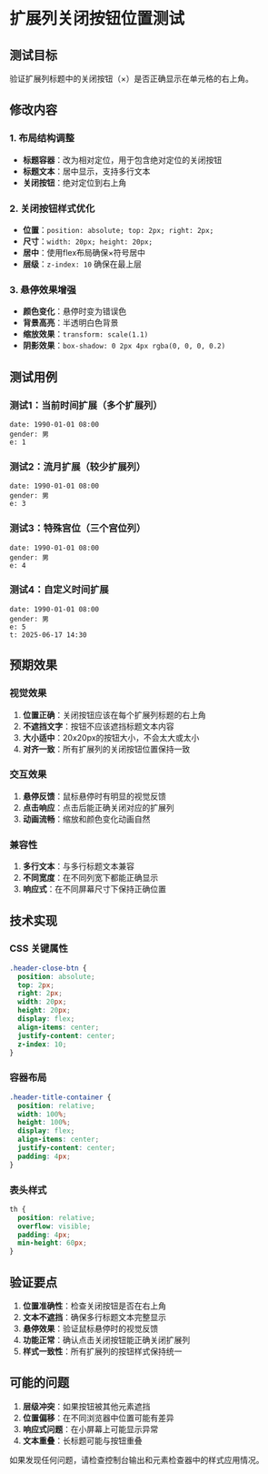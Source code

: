 # 扩展列关闭按钮位置测试

## 测试目标
验证扩展列标题中的关闭按钮（×）是否正确显示在单元格的右上角。

## 修改内容

### 1. 布局结构调整
- **标题容器**：改为相对定位，用于包含绝对定位的关闭按钮
- **标题文本**：居中显示，支持多行文本
- **关闭按钮**：绝对定位到右上角

### 2. 关闭按钮样式优化
- **位置**：`position: absolute; top: 2px; right: 2px;`
- **尺寸**：`width: 20px; height: 20px;`
- **居中**：使用flex布局确保×符号居中
- **层级**：`z-index: 10` 确保在最上层

### 3. 悬停效果增强
- **颜色变化**：悬停时变为错误色
- **背景高亮**：半透明白色背景
- **缩放效果**：`transform: scale(1.1)`
- **阴影效果**：`box-shadow: 0 2px 4px rgba(0, 0, 0, 0.2)`

## 测试用例

### 测试1：当前时间扩展（多个扩展列）
```bazi
date: 1990-01-01 08:00
gender: 男
e: 1
```

### 测试2：流月扩展（较少扩展列）
```bazi
date: 1990-01-01 08:00
gender: 男
e: 3
```

### 测试3：特殊宫位（三个宫位列）
```bazi
date: 1990-01-01 08:00
gender: 男
e: 4
```

### 测试4：自定义时间扩展
```bazi
date: 1990-01-01 08:00
gender: 男
e: 5
t: 2025-06-17 14:30
```

## 预期效果

### 视觉效果
1. **位置正确**：关闭按钮应该在每个扩展列标题的右上角
2. **不遮挡文字**：按钮不应该遮挡标题文本内容
3. **大小适中**：20x20px的按钮大小，不会太大或太小
4. **对齐一致**：所有扩展列的关闭按钮位置保持一致

### 交互效果
1. **悬停反馈**：鼠标悬停时有明显的视觉反馈
2. **点击响应**：点击后能正确关闭对应的扩展列
3. **动画流畅**：缩放和颜色变化动画自然

### 兼容性
1. **多行文本**：与多行标题文本兼容
2. **不同宽度**：在不同列宽下都能正确显示
3. **响应式**：在不同屏幕尺寸下保持正确位置

## 技术实现

### CSS 关键属性
```css
.header-close-btn {
  position: absolute;
  top: 2px;
  right: 2px;
  width: 20px;
  height: 20px;
  display: flex;
  align-items: center;
  justify-content: center;
  z-index: 10;
}
```

### 容器布局
```css
.header-title-container {
  position: relative;
  width: 100%;
  height: 100%;
  display: flex;
  align-items: center;
  justify-content: center;
  padding: 4px;
}
```

### 表头样式
```css
th {
  position: relative;
  overflow: visible;
  padding: 4px;
  min-height: 60px;
}
```

## 验证要点

1. **位置准确性**：检查关闭按钮是否在右上角
2. **文本不遮挡**：确保多行标题文本完整显示
3. **悬停效果**：验证鼠标悬停时的视觉反馈
4. **功能正常**：确认点击关闭按钮能正确关闭扩展列
5. **样式一致性**：所有扩展列的按钮样式保持统一

## 可能的问题

1. **层级冲突**：如果按钮被其他元素遮挡
2. **位置偏移**：在不同浏览器中位置可能有差异
3. **响应式问题**：在小屏幕上可能显示异常
4. **文本重叠**：长标题可能与按钮重叠

如果发现任何问题，请检查控制台输出和元素检查器中的样式应用情况。
